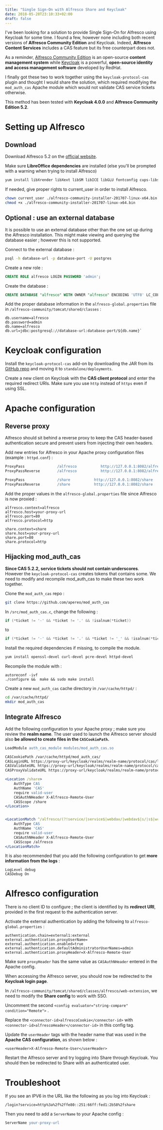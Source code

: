 ```yaml
---
title: "Single Sign-On with Alfresco Share and Keycloak"
date: 2018-05-28T23:10:33+02:00
draft: false
---
```

I've been looking for a solution to provide Single Sign-On for Alfresco using Keycloak for some time. I found a few, however none including both recent versions of **Alfresco Community Edition** and Keycloak. Indeed, **Alfresco Content Services** includes a CAS feature but its free counterpart does not.

As a reminder, [Alfresco Community Edition](https://www.alfresco.com/fr/alfresco-community-editions) is an open-source **content management system** while [Keycloak](https://www.keycloak.org/) is a powerful, **open-source identity and access management software** developed by RedHat.

I finally got these two to work together using the `keycloak-protocol-cas` plugin and thought I would share the solution, which required modifying the `mod_auth_cas` Apache module which would not validate CAS service tickets otherwise.

This method has been tested with **Keycloak 4.0.0** and **Alfresco Community Edition 5.2**.

# Setting up Alfresco
## Download


Download Alfresco 5.2 on the [official website]( https://www.alfresco.com/products/community/download).

Make sure **LibreOffice dependencies** are installed (else you'll be prompted with a warning when trying to install Alfresco)

```bash
yum install libXrender libXext libSM libICE libGLU fontconfig cups-libs cairo mesa-libGL
```

If needed, give proper rights to current_user in order to install Alfresco.

```bash
chown current_user ./alfresco-community-installer-201707-linux-x64.bin
chmod +x ./alfresco-community-installer-201707-linux-x64.bin
```

## Optional : use an external database

It is possible to use an external database other than the one set up during the Alfresco installation.
This might make viewing and querying the database easier ; however this is not supported.

Connect to the external database :
```bash
psql -h database-url -p database-port -U postgres
```

Create a new role :
```sql
CREATE ROLE alfresco LOGIN PASSWORD 'admin';
```

Create the database :
```sql
CREATE DATABASE "alfresco" WITH OWNER "alfresco" ENCODING 'UTF8' LC_COLLATE = 'en_US.UTF-8' LC_CTYPE = 'en_US.UTF-8';
```

Add the proper database information in the `alfresco-global.properties` file in `/alfresco-community/tomcat/shared/classes` :

```
db.username=alfresco
db.password=admin
db.name=alfresco
db.url=jdbc:postgresql://database-url:database-port/${db.name}`
```

# Keycloak configuration

Install the `keycloak-protocol-cas` add-on by downloading the JAR from its [GitHub repo](https://github.com/Doccrazy/keycloak-protocol-cas/releases) and moving it to `standalone/deployments`. 

Create a new client on Keycloak with the **CAS client protocol** and enter the required redirect URIs. Make sure you use `http` instead of `https` even if using SSL.

# Apache configuration

## Reverse proxy
Alfresco should sit behind a reverse proxy to keep the CAS header-based authentication secure and prevent users from injecting their own headers.

Add new entries for Alfresco in your Apache proxy configuration files (example : `httpd.conf`) :
```apache
ProxyPass               /alfresco           http://127.0.0.1:8082/alfresco
ProxyPassReverse        /alfresco           http://127.0.0.1:8082/alfresco

ProxyPass               /share           http://127.0.0.1:8082/share
ProxyPassReverse        /share           http://127.0.0.1:8082/share
```

Add the proper values in the `alfresco-global.properties` file since Alfresco is now proxied :

```
alfresco.context=alfresco
alfresco.host=your-proxy-url
alfresco.port=80
alfresco.protocol=http

share.context=share
share.host=your-proxy-url
share.port=80
share.protocol=http
```

## Hijacking mod_auth_cas

**Since CAS 5.2.2, service tickets should not contain underscores**. However the `keycloak-protocol-cas` creates tokens that contains some.
We need to modify and recompile mod_auth_cas to make these two work together.

Clone the `mod_auth_cas` repo :

```bash
git clone https://github.com/apereo/mod_auth_cas
```

In `/src/mod_auth_cas.c`, change the following :

```c
if (*ticket != '-' && *ticket != '.' && !isalnum(*ticket))
```
to
```c
if (*ticket != '-' && *ticket != '.' && *ticket != '_' && !isalnum(*ticket))
```

Install the required dependencies if missing, to compile the module.

```bash
yum install openssl-devel curl-devel pcre-devel httpd-devel
```

Recompile the module with :
```shell
autoreconf -ivf
./configure &&  make && sudo make install
```

Create a new `mod_auth_cas` cache directory in `/var/cache/httpd/` : 
```sh
cd /var/cache/httpd/
mkdir mod_auth_cas
```

## Integrate Alfresco
Add the following configuration to your Apache proxy ; make sure you review the **realm name**.
The user used to launch the Alfresco server should also **be allowed to create files in the `CASCookiePath`.**
```apache
LoadModule auth_cas_module modules/mod_auth_cas.so

CASCookiePath /var/cache/httpd/mod_auth_cas/
CASLoginURL https://proxy-url/keycloak/realms/realm-name/protocol/cas/login
CASValidateURL https://proxy-url/keycloak/realms/realm-name/protocol/cas/serviceValidate
CASProxyValidateURL https://proxy-url/keycloak/realms/realm-name/protocol/cas/proxyValidate

<Location /share>
    AuthType CAS
    AuthName 'CAS'
    require valid-user
    CASAuthNHeader X-Alfresco-Remote-User
    CASScope /share
</Location>


<LocationMatch ^/alfresco/(?!service/|service$|webdav/|webdav$|s/|s$|wcs$|wcs/|scripts/|css/|(?!cmisatom/)|cmisatom$|images/).*>
    AuthType CAS
    AuthName 'CAS'
    require valid-user
    CASAuthNHeader X-Alfresco-Remote-User
    CASScope /alfresco
</LocationMatch>
```

It is also recommended that you add the following configuration to get **more information from the logs** :

```
LogLevel debug
CASDebug On
```

# Alfresco configuration

There is no client ID to configure ; the client is identified by its **redirect URI**, provided in the first request to the authentication server.

Activate the external authentication by adding the following to `alfresco-global.properties` :

```
authentication.chain=external1:external
external.authentication.proxyUserName=
external.authentication.enabled=true
external.authentication.defaultAdministratorUserNames=admin
external.authentication.proxyHeader=X-Alfresco-Remote-User
```

Make sure `proxyHeader` has the same value as `CASAuthNHeader` entered in the Apache config.

When accessing the Alfresco server, you should now be redirected to the **Keycloak login page**.

In `/alfresco-community/tomcat/shared/classes/alfresco/web-extension`, we need to modify the **Share config** to work with SSO.

Uncomment the second `<config evaluator="string-compare" condition="Remote">` .

Replace the `<connector-id>alfrescoCookie</connector-id>` with `<connector-id>alfrescoHeader</connector-id>` in this config tag.

Update the `userHeader` tags with the header name that was used in the **Apache CAS configuration**, as shown below :

```
<userHeader>X-Alfresco-Remote-User</userHeader>
```

Restart the Alfresco server and try logging into Share through Keycloak. You should then be redirected to Share with an authenticated user.


# Troubleshoot
If you see an IPV6 in the URL like the following as you log into Keycloak :

```
/login?service=http%3a%2f%2ffe80::251:66ff:fed1:2b58%2fshare
```

Then you need to add a `ServerName` to your Apache config :

```apache
ServerName your-proxy-url
```








 
